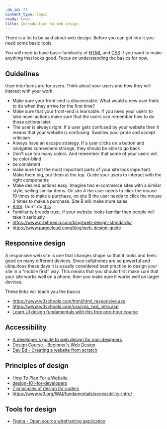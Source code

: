 ```yaml
---
_db_id: 73
content_type: topic
ready: true
title: Introduction to web design
---
```


There is a lot to be said about web design. Before you can get into it you need some basic tools.

You will need to have basic familiarity of [HTML](https://www.w3schools.com/html/default.asp) and [CSS](https://www.w3schools.com/css/default.asp) if you want to make anything that looks good. Focus on understanding the basics for now.

## Guidelines

User interfaces are for users. Think about your users and how they will interact with your work.

- Make sure your front-end is discoverable. What would a new user think to do when they arrive for the first time?
- Make sure that your front-end is learnable. If you need your users to take novel actions make sure that the users can remember how to do those actions later.
- The user is always right. If a user gets confused by your website then it means that your website is confusing. Swallow your pride and accept criticism
- Always have an escape strategy. If a user clicks on a button and navigates somewhere strange, they should be able to go back
- Don't use too many colors. And remember that some of your users will be color-blind
- be consistent
- make sure that the most important parts of your site look important. Make them big, put them at the top. Guide your users to interact with the right components
- Make desired actions easy. Imagine two e-commerce sites with a similar style, selling similar items. On site A the user needs to click the mouse 10 times to make a purchase, on site B the user needs to click the mouse 3 times to make a purchase. Site B will make more sales.
- [KISS](https://en.wikipedia.org/wiki/KISS_principle). Don't do [this](https://www.lingscars.com/)
- Familiarity breeds trust. If your website looks familiar then people will take it seriously
- https://www.orbitmedia.com/blog/web-design-standards/
- https://www.pagecloud.com/blog/web-design-guide

## Responsive design

A responsive web site is one that changes shape so that it looks and feels good on many different devices. Since cellphones are so powerful and ubiquitous these days it is usually considered best practice to design your site in a "mobile first" way. This means that you should first make sure that your site works well on a phone, then you make sure it works well on larger devices.

These links will teach you the basics

- https://www.w3schools.com/html/html_responsive.asp
- https://www.w3schools.com/css/css_rwd_intro.asp
- [Learn UI design fundamentals with this free one-hour course](https://www.freecodecamp.org/news/learn-ui-design-fundamentals-with-this-free-one-hour-course/)

## Accessibility

- [A developer's guide to web design for non-designers](https://www.freecodecamp.org/news/a-developers-guide-to-web-design-for-non-designers-1f64ce28c38d/)
- [Design Course - Beginner's Web Design](https://www.youtube.com/watch?v=alswD2tCc_Q)
- [Dev Ed - Creating a website from scratch](https://www.youtube.com/watch?v=wmEc9HeQV7Q
)

## Principles of design

- [How To Plan For a Website](https://www.quicksprout.com/plan-new-website/)
- [design-101-for-developers](https://academy.realm.io/posts/christopher-downer-design-101-for-developers/)
- [7 principles of design for coders](https://learntocodewith.me/posts/7-principles-of-design/)
- https://www.w3.org/WAI/fundamentals/accessibility-intro/

## Tools for design

- [Figma - Open source wireframing application](https://snapcraft.io/install/figma-linux/mint)